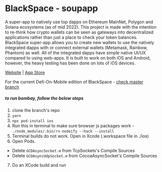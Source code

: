 # BlackSpace - soupapp

A super-app to natively use top dapps on Ethereum MainNet, Polygon and Solana ecosystems (as of mid 2022). This project is made with the intention to re-think how crypto wallets can be seen as gateways into decentralized applications rather than just a place to check your token balances. BlackSpace super-app allows you to create new wallets to use the natively integrated dapps with or connect external wallets (Metamask, Rainbow, Phantom) as well. All of the integrated dapps have simple native UI/UX compared to using web-apps. It is built to work on both iOS and Android, however, the heavy testing has been done on lots of iOS devices.

[Website](https://batcavelabs.in/) | [App Store](https://apps.apple.com/us/app/blackspace-use-crypto/id1611233669)

For the current Defi-On-Mobile edition of BlackSpace - [check master branch](https://github.com/thegitparticle/soupapp/tree/master)

##### to run bombay, follow the below steps
1. clone the branch's repo
2. `yarn`
3. `npx pod-install ios`
4. Run this in terminal to make sure browser js packages work - `./node_modules/.bin/rn-nodeify --hack --install`
5. Terminal builds do not work. Open in Xcode (.workspace file in ./ios)
6. Open Pods.
  - Delete `GCDAsyncSocket.m` from TcpSockets's Compile Sources
  - Delete `GCDAsyncUdpSocket.m` from CocoaAsyncSocket's Compile Sources
7. Do an XCode build and run 

